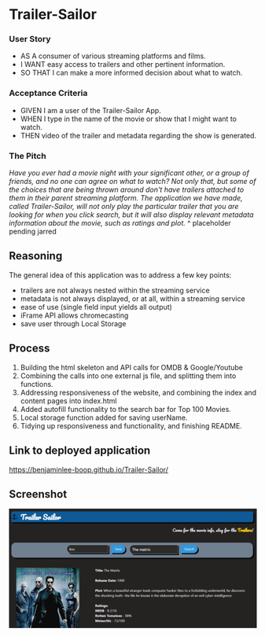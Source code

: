 # Trailer-Sailor

### User Story
- AS A consumer of various streaming platforms and films.
- I WANT easy access to trailers and other pertinent information.
- SO THAT I can make a more informed decision about what to watch.

### Acceptance Criteria
- GIVEN I am a user of the Trailer-Sailor App.
- WHEN I type in the name of the movie or show that I might want to watch.
- THEN video of the trailer and metadata regarding the show is generated.

### The Pitch
*Have you ever had a movie night with your significant other, or a group of friends, and no one can agree on what to watch? Not only that, but some of the choices that are being thrown around don't have trailers attached to them in their parent streaming platform. The application we have made, called Trailer-Sailor, will not only play the particular trailer that you are looking for when you click search, but it will also display relevant metadata information about the movie, such as ratings and plot.*
^ placeholder pending jarred

## Reasoning
The general idea of this application was to address a few key points:
- trailers are not always nested within the streaming service
- metadata is not always displayed, or at all, within a streaming service
- ease of use (single field input yields all output)
- iFrame API allows chromecasting
- save user through Local Storage

## Process
1. Building the html skeleton and API calls for OMDB & Google/Youtube
2. Combining the calls into one external js file, and splitting them into functions.
3. Addressing responsiveness of the website, and combining the index and content pages into index.html
4. Added autofill functionality to the search bar for Top 100 Movies.
5. Local storage function added for saving userName.
6. Tidying up responsiveness and functionality, and finishing README.

## Link to deployed application
https://benjaminlee-boop.github.io/Trailer-Sailor/ 

## Screenshot
![Screenshot](assets\grab.png)